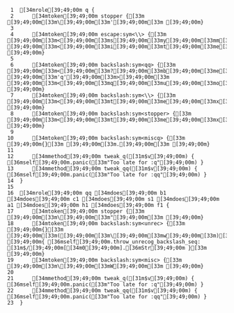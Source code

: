      1	[34mrole[39;49;00m q {
     2	    [34mtoken[39;49;00m stopper {[33m [39;49;00m[33m\[39;49;00m[33m'[39;49;00m[33m [39;49;00m}
     3
     4	    [34mtoken[39;49;00m escape:sym<\\> {[33m [39;49;00m[33m<[39;49;00m[33ms[39;49;00m[33my[39;49;00m[33mm[39;49;00m[33m>[39;49;00m[33m [39;49;00m[33m<[39;49;00m[33mi[39;49;00m[33mt[39;49;00m[33me[39;49;00m[33mm[39;49;00m[33m=[39;49;00m[33m.[39;49;00m[33mb[39;49;00m[33ma[39;49;00m[33mc[39;49;00m[33mk[39;49;00m[33ms[39;49;00m[33ml[39;49;00m[33ma[39;49;00m[33ms[39;49;00m[33mh[39;49;00m[33m>[39;49;00m[33m [39;49;00m}
     5
     6	    [34mtoken[39;49;00m backslash:sym<qq> {[33m [39;49;00m[33m<[39;49;00m[33m?[39;49;00m[33mb[39;49;00m[33me[39;49;00m[33mf[39;49;00m[33mo[39;49;00m[33mr[39;49;00m[33me[39;49;00m[33m [39;49;00m[33m'q'[39;49;00m[33m>[39;49;00m[33m [39;49;00m[33m<[39;49;00m[33mq[39;49;00m[33mu[39;49;00m[33mo[39;49;00m[33mt[39;49;00m[33me[39;49;00m[33m=[39;49;00m[33m.[39;49;00m[33mL[39;49;00m[33mA[39;49;00m[33mN[39;49;00m[33mG[39;49;00m[33m([39;49;00m[33m'MAIN'[39;49;00m[33m,[39;49;00m[33m'quote'[39;49;00m[33m)[39;49;00m[33m>[39;49;00m[33m [39;49;00m}
     7	    [34mtoken[39;49;00m backslash:sym<\\> {[33m [39;49;00m[33m<[39;49;00m[33mt[39;49;00m[33me[39;49;00m[33mx[39;49;00m[33mt[39;49;00m[33m=[39;49;00m[33m.[39;49;00m[33ms[39;49;00m[33my[39;49;00m[33mm[39;49;00m[33m>[39;49;00m[33m [39;49;00m}
     8	    [34mtoken[39;49;00m backslash:sym<stopper> {[33m [39;49;00m[33m<[39;49;00m[33mt[39;49;00m[33me[39;49;00m[33mx[39;49;00m[33mt[39;49;00m[33m=[39;49;00m[33m.[39;49;00m[33ms[39;49;00m[33mt[39;49;00m[33mo[39;49;00m[33mp[39;49;00m[33mp[39;49;00m[33me[39;49;00m[33mr[39;49;00m[33m>[39;49;00m[33m [39;49;00m}
     9
    10	    [34mtoken[39;49;00m backslash:sym<miscq> {[33m [39;49;00m{}[33m [39;49;00m[33m.[39;49;00m[33m [39;49;00m}
    11
    12	    [34mmethod[39;49;00m tweak_q([31m$v[39;49;00m) { [36mself[39;49;00m.panic([33m"Too late for :q"[39;49;00m) }
    13	    [34mmethod[39;49;00m tweak_qq([31m$v[39;49;00m) { [36mself[39;49;00m.panic([33m"Too late for :qq"[39;49;00m) }
    14	}
    15
    16	[34mrole[39;49;00m qq [34mdoes[39;49;00m b1 [34mdoes[39;49;00m c1 [34mdoes[39;49;00m s1 [34mdoes[39;49;00m a1 [34mdoes[39;49;00m h1 [34mdoes[39;49;00m f1 {
    17	    [34mtoken[39;49;00m stopper {[33m [39;49;00m[33m\[39;49;00m[33m"[39;49;00m[33m [39;49;00m}
    18	    [34mtoken[39;49;00m backslash:sym<unrec> {[33m [39;49;00m{}[33m [39;49;00m[33m([39;49;00m[33m\[39;49;00m[33mw[39;49;00m[33m)[39;49;00m[33m [39;49;00m{ [36mself[39;49;00m.throw_unrecog_backslash_seq: [31m$/[39;49;00m[[34m0[39;49;00m].[36mStr[39;49;00m }[33m [39;49;00m}
    19	    [34mtoken[39;49;00m backslash:sym<misc> {[33m [39;49;00m[33m\[39;49;00m[33mW[39;49;00m[33m [39;49;00m}
    20
    21	    [34mmethod[39;49;00m tweak_q([31m$v[39;49;00m) { [36mself[39;49;00m.panic([33m"Too late for :q"[39;49;00m) }
    22	    [34mmethod[39;49;00m tweak_qq([31m$v[39;49;00m) { [36mself[39;49;00m.panic([33m"Too late for :qq"[39;49;00m) }
    23	}
